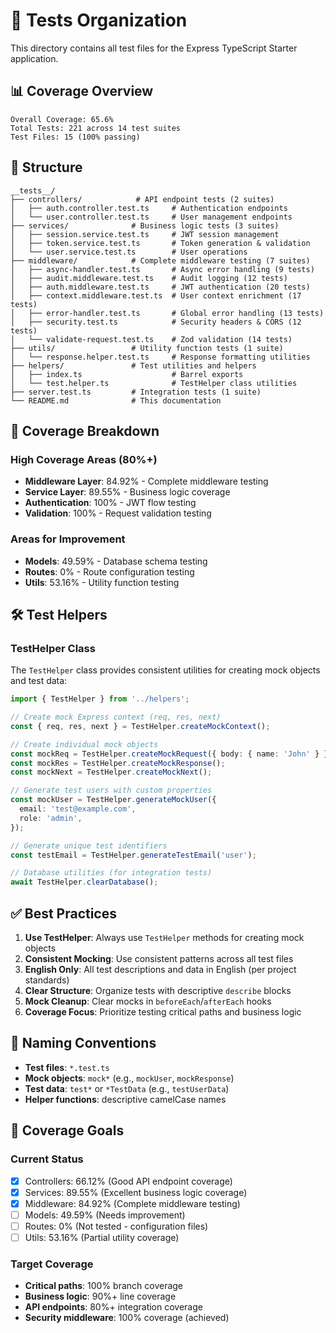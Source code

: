 # 🧪 Tests Organization

This directory contains all test files for the Express TypeScript Starter application.

## 📊 Coverage Overview

```
Overall Coverage: 65.6%
Total Tests: 221 across 14 test suites
Test Files: 15 (100% passing)
```

## 📁 Structure

```
__tests__/
├── controllers/            # API endpoint tests (2 suites)
│   ├── auth.controller.test.ts     # Authentication endpoints
│   └── user.controller.test.ts     # User management endpoints
├── services/              # Business logic tests (3 suites)
│   ├── session.service.test.ts     # JWT session management
│   ├── token.service.test.ts       # Token generation & validation
│   └── user.service.test.ts        # User operations
├── middleware/            # Complete middleware testing (7 suites)
│   ├── async-handler.test.ts       # Async error handling (9 tests)
│   ├── audit.middleware.test.ts    # Audit logging (12 tests)
│   ├── auth.middleware.test.ts     # JWT authentication (20 tests)
│   ├── context.middleware.test.ts  # User context enrichment (17 tests)
│   ├── error-handler.test.ts       # Global error handling (13 tests)
│   ├── security.test.ts            # Security headers & CORS (12 tests)
│   └── validate-request.test.ts    # Zod validation (14 tests)
├── utils/                 # Utility function tests (1 suite)
│   └── response.helper.test.ts     # Response formatting utilities
├── helpers/               # Test utilities and helpers
│   ├── index.ts                    # Barrel exports
│   └── test.helper.ts              # TestHelper class utilities
├── server.test.ts         # Integration tests (1 suite)
└── README.md              # This documentation
```

## 🎯 Coverage Breakdown

### High Coverage Areas (80%+)

- **Middleware Layer**: 84.92% - Complete middleware testing
- **Service Layer**: 89.55% - Business logic coverage
- **Authentication**: 100% - JWT flow testing
- **Validation**: 100% - Request validation testing

### Areas for Improvement

- **Models**: 49.59% - Database schema testing
- **Routes**: 0% - Route configuration testing
- **Utils**: 53.16% - Utility function testing

## 🛠️ Test Helpers

### TestHelper Class

The `TestHelper` class provides consistent utilities for creating mock objects and test data:

```typescript
import { TestHelper } from '../helpers';

// Create mock Express context (req, res, next)
const { req, res, next } = TestHelper.createMockContext();

// Create individual mock objects
const mockReq = TestHelper.createMockRequest({ body: { name: 'John' } });
const mockRes = TestHelper.createMockResponse();
const mockNext = TestHelper.createMockNext();

// Generate test users with custom properties
const mockUser = TestHelper.generateMockUser({
  email: 'test@example.com',
  role: 'admin',
});

// Generate unique test identifiers
const testEmail = TestHelper.generateTestEmail('user');

// Database utilities (for integration tests)
await TestHelper.clearDatabase();
```

## ✅ Best Practices

1. **Use TestHelper**: Always use `TestHelper` methods for creating mock objects
2. **Consistent Mocking**: Use consistent patterns across all test files
3. **English Only**: All test descriptions and data in English (per project standards)
4. **Clear Structure**: Organize tests with descriptive `describe` blocks
5. **Mock Cleanup**: Clear mocks in `beforeEach`/`afterEach` hooks
6. **Coverage Focus**: Prioritize testing critical paths and business logic

## 📝 Naming Conventions

- **Test files**: `*.test.ts`
- **Mock objects**: `mock*` (e.g., `mockUser`, `mockResponse`)
- **Test data**: `test*` or `*TestData` (e.g., `testUserData`)
- **Helper functions**: descriptive camelCase names

## 🎯 Coverage Goals

### Current Status

- [x] Controllers: 66.12% (Good API endpoint coverage)
- [x] Services: 89.55% (Excellent business logic coverage)
- [x] Middleware: 84.92% (Complete middleware testing)
- [ ] Models: 49.59% (Needs improvement)
- [ ] Routes: 0% (Not tested - configuration files)
- [ ] Utils: 53.16% (Partial utility coverage)

### Target Coverage

- **Critical paths**: 100% branch coverage
- **Business logic**: 90%+ line coverage
- **API endpoints**: 80%+ integration coverage
- **Security middleware**: 100% coverage (achieved)
